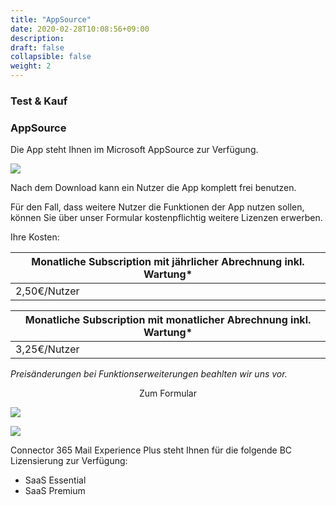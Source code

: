 ```yaml
---
title: "AppSource"
date: 2020-02-28T10:08:56+09:00
description: 
draft: false
collapsible: false
weight: 2
---
```

### Test & Kauf

### AppSource

Die App steht Ihnen im Microsoft AppSource zur Verfügung.

![](images/apps/senderappsource.PNG-ÄNDERN)

Nach dem Download kann ein Nutzer die App komplett frei benutzen.

Für den Fall, dass weitere Nutzer die Funktionen der App nutzen sollen, können Sie über unser Formular kostenpflichtig weitere Lizenzen erwerben.

Ihre Kosten:

| Monatliche Subscription mit jährlicher Abrechnung inkl. Wartung* |
|------------------------------------------------------------------|
| 2,50€/Nutzer                                                     |

| Monatliche Subscription mit monatlicher Abrechnung inkl. Wartung* |
|-------------------------------------------------------------------|
| 3,25€/Nutzer                                                      |


*Preisänderungen bei Funktionserweiterungen beahlten wir uns vor.*

<p style="text-align: center;">
Zum Formular
</p>

[<img src="/images/apps/Forms_plus.png">](https://forms.office.com/r/F0wreTJKvm)

![](images/apps/senderforms_removed.PNG)
 
Connector 365 Mail Experience Plus steht Ihnen für die folgende BC Lizensierung zur Verfügung:

- SaaS Essential
- SaaS Premium


